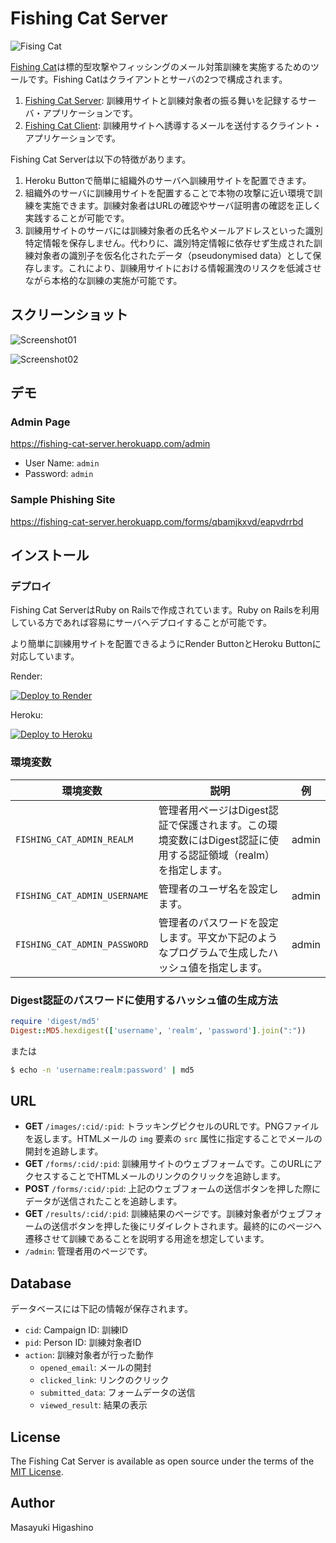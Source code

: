 # Fishing Cat Server

![Fising Cat](https://cloud.githubusercontent.com/assets/706275/23012983/10ed1fa8-f46c-11e6-9093-1a44aa5aa1bf.png)

[Fishing Cat](https://github.com/fishing-cat/)は標的型攻撃やフィッシングのメール対策訓練を実施するためのツールです。Fishing Catはクライアントとサーバの2つで構成されます。

1. [Fishing Cat Server](https://github.com/fishing-cat/fishing-cat-server): 訓練用サイトと訓練対象者の振る舞いを記録するサーバ・アプリケーションです。
2. [Fishing Cat Client](https://github.com/fishing-cat/fishing-cat-client): 訓練用サイトへ誘導するメールを送付するクライント・アプリケーションです。

Fishing Cat Serverは以下の特徴があります。

1. Heroku Buttonで簡単に組織外のサーバへ訓練用サイトを配置できます。
2. 組織外のサーバに訓練用サイトを配置することで本物の攻撃に近い環境で訓練を実施できます。訓練対象者はURLの確認やサーバ証明書の確認を正しく実践することが可能です。
3. 訓練用サイトのサーバには訓練対象者の氏名やメールアドレスといった識別特定情報を保存しません。代わりに、識別特定情報に依存せず生成された訓練対象者の識別子を仮名化されたデータ（pseudonymised data）として保存します。これにより、訓練用サイトにおける情報漏洩のリスクを低減させながら本格的な訓練の実施が可能です。

## スクリーンショット

![Screenshot01](https://cloud.githubusercontent.com/assets/706275/23370012/9de4ca8a-fd56-11e6-8c37-78813d8abb09.png)

![Screenshot02](https://cloud.githubusercontent.com/assets/706275/23370013/a03b6fbe-fd56-11e6-8c9d-24ca4920bc1c.png)

## デモ

### Admin Page

https://fishing-cat-server.herokuapp.com/admin

* User Name: `admin`
* Password: `admin`

### Sample Phishing Site

https://fishing-cat-server.herokuapp.com/forms/qbamjkxvd/eapvdrrbd

## インストール

### デプロイ

Fishing Cat ServerはRuby on Railsで作成されています。Ruby on Railsを利用している方であれば容易にサーバへデプロイすることが可能です。

より簡単に訓練用サイトを配置できるようにRender ButtonとHeroku Buttonに対応しています。

Render:

[![Deploy to Render](https://render.com/images/deploy-to-render-button.svg)](https://render.com/deploy?repo=https://github.com/fishing-cat/fishing-cat-server)

Heroku:

[![Deploy to Heroku](https://www.herokucdn.com/deploy/button.svg)](https://heroku.com/deploy?template=https://github.com/fishing-cat/fishing-cat-server)

### 環境変数

|環境変数|説明|例|
|-----|-----|-----|
| `FISHING_CAT_ADMIN_REALM` | 管理者用ページはDigest認証で保護されます。この環境変数にはDigest認証に使用する認証領域（realm）を指定します。| admin |
| `FISHING_CAT_ADMIN_USERNAME` | 管理者のユーザ名を設定します。 | admin |
| `FISHING_CAT_ADMIN_PASSWORD` | 管理者のパスワードを設定します。平文か下記のようなプログラムで生成したハッシュ値を指定します。 | admin |

### Digest認証のパスワードに使用するハッシュ値の生成方法

```ruby
require 'digest/md5'
Digest::MD5.hexdigest(['username', 'realm', 'password'].join(":"))
```

または

```bash
$ echo -n 'username:realm:password' | md5
```

## URL

* **GET** `/images/:cid/:pid`: トラッキングピクセルのURLです。PNGファイルを返します。HTMLメールの `img` 要素の `src` 属性に指定することでメールの開封を追跡します。
* **GET** `/forms/:cid/:pid`: 訓練用サイトのウェブフォームです。このURLにアクセスすることでHTMLメールのリンクのクリックを追跡します。
* **POST** `/forms/:cid/:pid`: 上記のウェブフォームの送信ボタンを押した際にデータが送信されたことを追跡します。
* **GET** `/results/:cid/:pid`: 訓練結果のページです。訓練対象者がウェブフォームの送信ボタンを押した後にリダイレクトされます。最終的にのページへ遷移させて訓練であることを説明する用途を想定しています。
* `/admin`: 管理者用のページです。

## Database

データベースには下記の情報が保存されます。

* `cid`: Campaign ID: 訓練ID
* `pid`: Person ID: 訓練対象者ID
* `action`: 訓練対象者が行った動作
	* `opened_email`: メールの開封
	* `clicked_link`: リンクのクリック
	* `submitted_data`: フォームデータの送信
	* `viewed_result`: 結果の表示

## License

The Fishing Cat Server is available as open source under the terms of the [MIT License](http://opensource.org/licenses/MIT).

## Author

Masayuki Higashino
